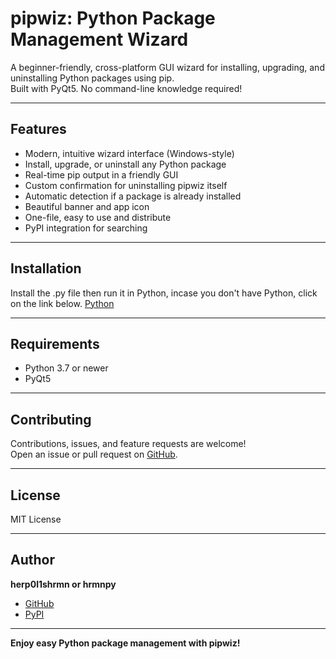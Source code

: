 # pipwiz: Python Package Management Wizard

A beginner-friendly, cross-platform GUI wizard for installing, upgrading, and uninstalling Python packages using pip.  
Built with PyQt5. No command-line knowledge required!

---

## Features

- Modern, intuitive wizard interface (Windows-style)
- Install, upgrade, or uninstall any Python package
- Real-time pip output in a friendly GUI
- Custom confirmation for uninstalling pipwiz itself
- Automatic detection if a package is already installed
- Beautiful banner and app icon
- One-file, easy to use and distribute
- PyPI integration for searching

---

## Installation

Install the .py file then run it in Python, incase you don't have Python, click on the link below.
[Python](https://www.python.org/downloads/)

---

## Requirements

- Python 3.7 or newer
- PyQt5

---

## Contributing

Contributions, issues, and feature requests are welcome!  
Open an issue or pull request on [GitHub](https://github.com/herp0l1shrmn/pipwiz).

---

## License

MIT License

---

## Author

**herp0l1shrmn or hrmnpy**  
- [GitHub](https://github.com/herp0l1shrmn)
- [PyPI](https://pypi.org/user/hrmnpy/)

---

**Enjoy easy Python package management with pipwiz!**
